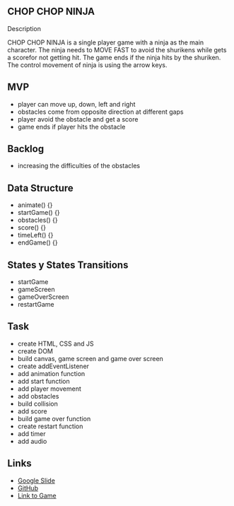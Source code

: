 CHOP CHOP NINJA
--------------------------------------------------------------------------------------------------------------------------------------------------------------------
Description

CHOP CHOP NINJA is a single player game with a ninja as the main character. The ninja needs to MOVE FAST to avoid the shurikens while gets a scorefor not getting hit. The game ends if the ninja hits by the shuriken. The control movement of ninja is using the arrow keys.

MVP
--------------------------------------------------------------------------------------------------------------------------------------------------------------------
* player can move up, down, left and right
* obstacles come from opposite direction at different gaps
* player avoid the obstacle and get a score
* game ends if player hits the obstacle

Backlog
-------------------------------------------------------------------------------------------------------------------------------------------------------------------
* increasing the difficulties of the obstacles

Data Structure
-------------------------------------------------------------------------------------------------------------------------------------------------------------------
* animate() {}
* startGame() {}
* obstacles() {}
* score() {}
* timeLeft() {}
* endGame() {}

States y States Transitions
------------------------------------------------------------------------------------------------------------------------------------------------------------------
* startGame
* gameScreen
* gameOverScreen 
* restartGame

Task
-----------------------------------------------------------------------------------------------------------------------------------------------------------------
* create HTML, CSS and JS
* create DOM
* build canvas, game screen and game over screen
* create addEventListener
* add animation function
* add start function
* add player movement
* add obstacles
* build collision
* add score
* build game over function
* create restart function
* add timer
* add audio

Links
-----------------------------------------------------------------------------------------------------------------------------------------------------------------

* [Google Slide](https://docs.google.com/presentation/d/1BOLY2LnPHXJC2yZaf1uU7qQbXqN11p2-suZe8UDxGAY/edit#slide=id.p)
* [GitHub](https://github.com/Iskandar-Froede/project-1-chop-chop-ninja.git)
* [Link to Game](https://iskandar-froede.github.io/project-1-chop-chop-ninja/)

